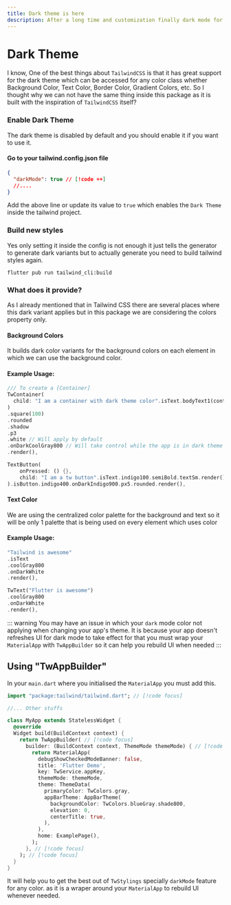 ```yaml
---
title: Dark theme is here
description: After a long time and customization finally dark mode for colors is here.
---
```


# Dark Theme

I know, One of the best things about `TailwindCSS` is that it has great support for the dark theme which can be accessed for any color class whether Background Color, Text Color, Border Color, Gradient Colors, etc. So I thought why we can not have the same thing inside this package as it is built with the inspiration of `TailwindCSS` itself?

### Enable Dark Theme

The dark theme is disabled by default and you should enable it if you want to use it.

#### Go to your tailwind.config.json file

```json
{
  "darkMode": true // [!code ++]
  //....
}
```

Add the above line or update its value to `true` which enables the `Dark Theme` inside the tailwind project.

### Build new styles

Yes only setting it inside the config is not enough it just tells the generator to generate dark variants but to actually generate you need to build tailwind styles again.

```shell
flutter pub run tailwind_cli:build
```

### What does it provide?

As I already mentioned that in Tailwind CSS there are several places where this dark variant applies but in this package we are considering the colors property only.

#### Background Colors

It builds dark color variants for the background colors on each element in which we can use the background color.

#### Example Usage:

```dart
/// To create a [Container]
TwContainer(
  child: "I am a container with dark theme color".isText.bodyText1(context).indigo500.onDarkIndigo100.render(),
)
.square(100)
.rounded
.shadow
.p3
.white // Will apply by default
.onDarkCoolGray800 // Will take control while the app is in dark theme mode
.render(),
```

```dart
TextButton(
    onPressed: () {},
    child: "I am a tw button".isText.indigo100.semiBold.textSm.render(),
).isButton.indigo400.onDarkIndigo900.px5.rounded.render(),
```

#### Text Color

We are using the centralized color palette for the background and text so it will be only 1 palette that is being used on every element which uses color

#### Example Usage:

```dart
"Tailwind is awesome"
.isText
.coolGray800
.onDarkWhite
.render(),
```

```dart
TwText("Flutter is awesome")
.coolGray800
.onDarkWhite
.render(),
```

::: warning
You may have an issue in which your `dark` mode color not applying when changing your app's theme. It is because your app doesn't refreshes UI for dark mode to take effect for that you must wrap your `MaterialApp` with `TwAppBuilder` so it can help you rebuild UI when needed
:::

## Using "TwAppBuilder"

In your `main.dart` where you initialised the `MaterialApp` you must add this.

```dart
import "package:tailwind/tailwind.dart"; // [!code focus]

//... Other stuffs

class MyApp extends StatelessWidget {
  @override
  Widget build(BuildContext context) {
    return TwAppBuilder( // [!code focus]
      builder: (BuildContext context, ThemeMode themeMode) { // [!code focus]
        return MaterialApp(
          debugShowCheckedModeBanner: false,
          title: 'Flutter Demo',
          key: TwService.appKey,
          themeMode: themeMode,
          theme: ThemeData(
            primaryColor: TwColors.gray,
            appBarTheme: AppBarTheme(
              backgroundColor: TwColors.blueGray.shade800,
              elevation: 0,
              centerTitle: true,
            ),
          ),
          home: ExamplePage(),
        );
      }, // [!code focus]
    ); // [!code focus]
  }
}
```

It will help you to get the best out of `TwStylings` specially `darkMode` feature for any color.
as it is a wraper around your `MaterialApp` to rebuild UI whenever needed.
